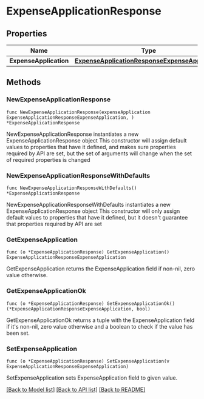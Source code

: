 # ExpenseApplicationResponse

## Properties

Name | Type | Description | Notes
------------ | ------------- | ------------- | -------------
**ExpenseApplication** | [**ExpenseApplicationResponseExpenseApplication**](ExpenseApplicationResponseExpenseApplication.md) |  | 

## Methods

### NewExpenseApplicationResponse

`func NewExpenseApplicationResponse(expenseApplication ExpenseApplicationResponseExpenseApplication, ) *ExpenseApplicationResponse`

NewExpenseApplicationResponse instantiates a new ExpenseApplicationResponse object
This constructor will assign default values to properties that have it defined,
and makes sure properties required by API are set, but the set of arguments
will change when the set of required properties is changed

### NewExpenseApplicationResponseWithDefaults

`func NewExpenseApplicationResponseWithDefaults() *ExpenseApplicationResponse`

NewExpenseApplicationResponseWithDefaults instantiates a new ExpenseApplicationResponse object
This constructor will only assign default values to properties that have it defined,
but it doesn't guarantee that properties required by API are set

### GetExpenseApplication

`func (o *ExpenseApplicationResponse) GetExpenseApplication() ExpenseApplicationResponseExpenseApplication`

GetExpenseApplication returns the ExpenseApplication field if non-nil, zero value otherwise.

### GetExpenseApplicationOk

`func (o *ExpenseApplicationResponse) GetExpenseApplicationOk() (*ExpenseApplicationResponseExpenseApplication, bool)`

GetExpenseApplicationOk returns a tuple with the ExpenseApplication field if it's non-nil, zero value otherwise
and a boolean to check if the value has been set.

### SetExpenseApplication

`func (o *ExpenseApplicationResponse) SetExpenseApplication(v ExpenseApplicationResponseExpenseApplication)`

SetExpenseApplication sets ExpenseApplication field to given value.



[[Back to Model list]](../README.md#documentation-for-models) [[Back to API list]](../README.md#documentation-for-api-endpoints) [[Back to README]](../README.md)


